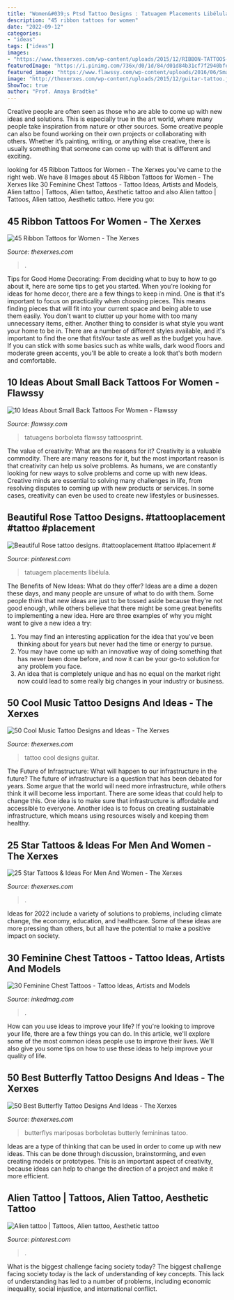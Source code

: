 ```yaml
---
title: "Women&#039;s Ptsd Tattoo Designs : Tatuagem Placements Libélula"
description: "45 ribbon tattoos for women"
date: "2022-09-12"
categories:
- "ideas"
tags: ["ideas"]
images:
- "https://www.thexerxes.com/wp-content/uploads/2015/12/RIBBON-TATTOOS-FOR-WOMEN-18.jpg"
featuredImage: "https://i.pinimg.com/736x/d0/1d/84/d01d84b31cf7f2940bfe7e142a00a84f.jpg"
featured_image: "https://www.flawssy.com/wp-content/uploads/2016/06/Small-Butterfly-Tattoos-for-Women-3.jpg"
image: "http://thexerxes.com/wp-content/uploads/2015/12/guitar-tattoo.jpg"
ShowToc: true
author: "Prof. Amaya Bradtke"
---
```



Creative people are often seen as those who are able to come up with new ideas and solutions. This is especially true in the art world, where many people take inspiration from nature or other sources. Some creative people can also be found working on their own projects or collaborating with others. Whether it’s painting, writing, or anything else creative, there is usually something that someone can come up with that is different and exciting.

	

		
looking for 45 Ribbon Tattoos for Women - The Xerxes you've came to the right web. We have 8 Images about 45 Ribbon Tattoos for Women - The Xerxes like 30 Feminine Chest Tattoos - Tattoo Ideas, Artists and Models, Alien tattoo | Tattoos, Alien tattoo, Aesthetic tattoo and also Alien tattoo | Tattoos, Alien tattoo, Aesthetic tattoo. Here you go:
		
    
## 45 Ribbon Tattoos For Women - The Xerxes

<img loading=lazy src="https://www.thexerxes.com/wp-content/uploads/2015/12/RIBBON-TATTOOS-FOR-WOMEN-18.jpg" onerror="this.onerror=null;this.src='https://tse1.mm.bing.net/th?id=OIP.6tqv3P90v2dP42DeXWkhEgHaKV&amp;pid=15.1';" alt="45 Ribbon Tattoos for Women - The Xerxes">

_Source: thexerxes.com_

>. 

	

Tips for Good Home Decorating: From deciding what to buy to how to go about it, here are some tips to get you started.
When you're looking for ideas for home decor, there are a few things to keep in mind. One is that it's important to focus on practicality when choosing pieces. This means finding pieces that will fit into your current space and being able to use them easily. You don't want to clutter up your home with too many unnecessary items, either. Another thing to consider is what style you want your home to be in. There are a number of different styles available, and it's important to find the one that fitsYour taste as well as the budget you have. If you can stick with some basics such as white walls, dark wood floors and moderate green accents, you'll be able to create a look that's both modern and comfortable.

    
## 10 Ideas About Small Back Tattoos For Women - Flawssy

<img loading=lazy src="https://www.flawssy.com/wp-content/uploads/2016/06/Small-Butterfly-Tattoos-for-Women-3.jpg" onerror="this.onerror=null;this.src='https://tse3.mm.bing.net/th?id=OIP.9ii_Z6jamskNf4s7pVuJggHaLI&amp;pid=15.1';" alt="10 Ideas About Small Back Tattoos For Women - Flawssy">

_Source: flawssy.com_

>tatuagens borboleta flawssy tattoosprint. 

	

The value of creativity: What are the reasons for it?
Creativity is a valuable commodity. There are many reasons for it, but the most important reason is that creativity can help us solve problems. As humans, we are constantly looking for new ways to solve problems and come up with new ideas. Creative minds are essential to solving many challenges in life, from resolving disputes to coming up with new products or services. In some cases, creativity can even be used to create new lifestyles or businesses.

    
## Beautiful Rose Tattoo Designs. #tattooplacement #tattoo #placement #

<img loading=lazy src="https://i.pinimg.com/736x/31/cf/d1/31cfd1885b74d25ce56be0d392131809.jpg" onerror="this.onerror=null;this.src='https://tse2.mm.bing.net/th?id=OIP.ifAFrzMpDElV4Nxl1oDZBQHaHa&amp;pid=15.1';" alt="Beautiful Rose tattoo designs. #tattooplacement #tattoo #placement #">

_Source: pinterest.com_

>tatuagem placements libélula. 

	

The Benefits of New Ideas: What do they offer?
Ideas are a dime a dozen these days, and many people are unsure of what to do with them. Some people think that new ideas are just to be tossed aside because they're not good enough, while others believe that there might be some great benefits to implementing a new idea. Here are three examples of why you might want to give a new idea a try: 
1. You may find an interesting application for the idea that you've been thinking about for years but never had the time or energy to pursue. 
2. You may have come up with an innovative way of doing something that has never been done before, and now it can be your go-to solution for any problem you face. 
3. An idea that is completely unique and has no equal on the market right now could lead to some really big changes in your industry or business.

    
## 50 Cool Music Tattoo Designs And Ideas - The Xerxes

<img loading=lazy src="http://thexerxes.com/wp-content/uploads/2015/12/guitar-tattoo.jpg" onerror="this.onerror=null;this.src='https://tse1.mm.bing.net/th?id=OIP.QIm99Y9H0JmArlOwaWdxNQHaLT&amp;pid=15.1';" alt="50 Cool Music Tattoo Designs and Ideas - The Xerxes">

_Source: thexerxes.com_

>tattoo cool designs guitar. 

	

The Future of Infrastructure: What will happen to our infrastructure in the future?
The future of infrastructure is a question that has been debated for years. Some argue that the world will need more infrastructure, while others think it will become less important. There are some ideas that could help to change this. One idea is to make sure that infrastructure is affordable and accessible to everyone. Another idea is to focus on creating sustainable infrastructure, which means using resources wisely and keeping them healthy.

    
## 25 Star Tattoos &amp; Ideas For Men And Women - The Xerxes

<img loading=lazy src="http://thexerxes.com/wp-content/uploads/2016/03/Star-Shoulder-Tattoo.jpg" onerror="this.onerror=null;this.src='https://tse2.mm.bing.net/th?id=OIP.fBfCn5qDL7iGuR9o4QzzvQHaLH&amp;pid=15.1';" alt="25 Star Tattoos &amp; Ideas For Men And Women - The Xerxes">

_Source: thexerxes.com_

>. 

	

Ideas for 2022 include a variety of solutions to problems, including climate change, the economy, education, and healthcare. Some of these ideas are more pressing than others, but all have the potential to make a positive impact on society.

    
## 30 Feminine Chest Tattoos - Tattoo Ideas, Artists And Models

<img loading=lazy src="https://www.inkedmag.com/.image/t_share/MTc3MzQ4NDQwNTQyNDIyNzc3/fem-chest-tats-fb.jpg" onerror="this.onerror=null;this.src='https://tse2.mm.bing.net/th?id=OIP.NsvcpfYB0i1Ahcsj4T8xSwHaD4&amp;pid=15.1';" alt="30 Feminine Chest Tattoos - Tattoo Ideas, Artists and Models">

_Source: inkedmag.com_

>. 

	

How can you use ideas to improve your life?
If you're looking to improve your life, there are a few things you can do. In this article, we'll explore some of the most common ideas people use to improve their lives. We'll also give you some tips on how to use these ideas to help improve your quality of life.

    
## 50 Best Butterfly Tattoo Designs And Ideas - The Xerxes

<img loading=lazy src="https://www.thexerxes.com/wp-content/uploads/2015/12/blue-and-pink-butterfly-on-a-women’s-shoulder.jpg" onerror="this.onerror=null;this.src='https://tse2.mm.bing.net/th?id=OIP.f1WBs_bGWeehMRaSPq884gHaLA&amp;pid=15.1';" alt="50 Best Butterfly Tattoo Designs And Ideas - The Xerxes">

_Source: thexerxes.com_

>butterflys mariposas borboletas butterly femininas tatoo. 

	

Ideas are a type of thinking that can be used in order to come up with new ideas. This can be done through discussion, brainstorming, and even creating models or prototypes. This is an important aspect of creativity, because ideas can help to change the direction of a project and make it more efficient.

    
## Alien Tattoo | Tattoos, Alien Tattoo, Aesthetic Tattoo

<img loading=lazy src="https://i.pinimg.com/736x/d0/1d/84/d01d84b31cf7f2940bfe7e142a00a84f.jpg" onerror="this.onerror=null;this.src='https://tse3.mm.bing.net/th?id=OIP.jbtbJ6D0PgI1Duuvj4PEpQHaHa&amp;pid=15.1';" alt="Alien tattoo | Tattoos, Alien tattoo, Aesthetic tattoo">

_Source: pinterest.com_

>. 

	

What is the biggest challenge facing society today?
The biggest challenge facing society today is the lack of understanding of key concepts. This lack of understanding has led to a number of problems, including economic inequality, social injustice, and international conflict.

